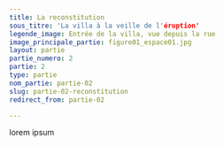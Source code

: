 ```yaml
---
title: La reconstitution
sous_titre: 'La villa à la veille de l'éruption'
legende_image: Entrée de la villa, vue depuis la rue
image_principale_partie: figure01_espace01.jpg
layout: partie
partie_numero: 2
partie: 2
type: partie
nom_partie: partie-02
slug: partie-02-reconstitution
redirect_from: partie-02

---
```

lorem ipsum